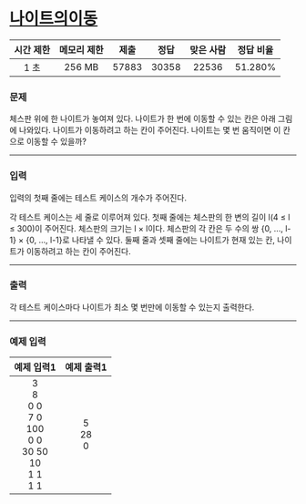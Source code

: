 # [나이트의이동](https://www.acmicpc.net/problem/7562)

<div align = center>

| 시간 제한 | 메모리 제한 | 제출  | 정답  | 맞은 사람 | 정답 비율 |
| :-------: | :---------: | :---: | :---: | :-------: | :-------: |
|   1 초    |   256 MB    | 57883 | 30358 |   22536   |  51.280%  |

</div>

### 문제

체스판 위에 한 나이트가 놓여져 있다. 나이트가 한 번에 이동할 수 있는 칸은 아래 그림에 나와있다. 나이트가 이동하려고 하는 칸이 주어진다. 나이트는 몇 번 움직이면 이 칸으로 이동할 수 있을까?

---

### 입력

입력의 첫째 줄에는 테스트 케이스의 개수가 주어진다.

각 테스트 케이스는 세 줄로 이루어져 있다. 첫째 줄에는 체스판의 한 변의 길이 l(4 ≤ l ≤ 300)이 주어진다. 체스판의 크기는 l × l이다. 체스판의 각 칸은 두 수의 쌍 {0, ..., l-1} × {0, ..., l-1}로 나타낼 수 있다. 둘째 줄과 셋째 줄에는 나이트가 현재 있는 칸, 나이트가 이동하려고 하는 칸이 주어진다.

---

### 출력

각 테스트 케이스마다 나이트가 최소 몇 번만에 이동할 수 있는지 출력한다.

---

### 예제 입력

|                                예제 입력1                                 |   예제 출력1   |
| :-----------------------------------------------------------------------: | :------------: |
| 3<br/>8<br/>0 0<br/>7 0<br/>100<br/>0 0<br/>30 50<br/>10<br/>1 1<br/>1 1 | 5<br/>28<br/>0 |
